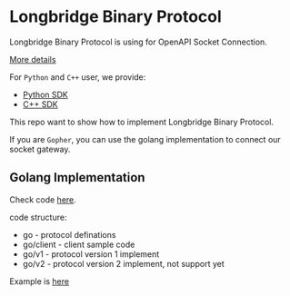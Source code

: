 # Longbridge Binary Protocol

Longbridge Binary Protocol is using for OpenAPI Socket Connection.

[More details](https://open.longbridgeapp.com/docs/socket/protocol/overview)


For `Python` and `C++` user, we provide:
- [Python SDK](https://github.com/longbridgeapp/openapi-python)
- [C++ SDK](https://github.com/longbridgeapp/openapi-cpp)

This repo want to show how to implement Longbridge Binary Protocol.

If you are `Gopher`, you can use the golang implementation to connect our socket gateway.

## Golang Implementation

Check code [here](https://github.com/longbridgeapp/openapi-protocol/tree/main/go).

code structure:

- go - protocol definations
- go/client - client sample code
- go/v1 - protocol version 1 implement
- go/v2 - protocol version 2 implement, not support yet

Example is [here](https://github.com/longbridgeapp/openapi-protocol/tree/main/examples/go)

